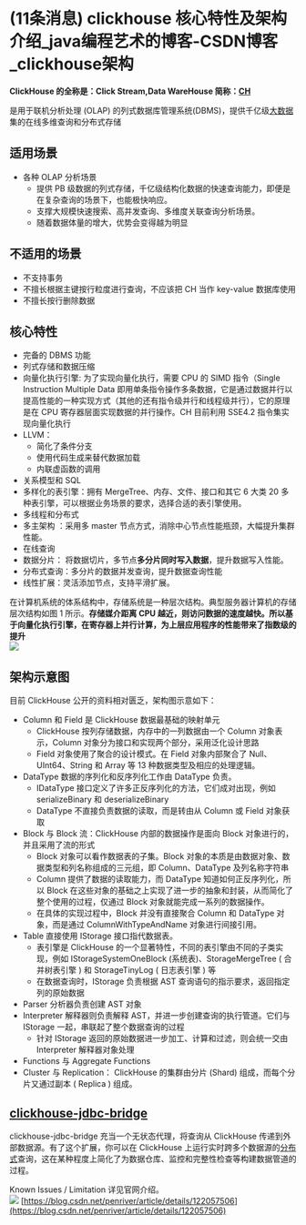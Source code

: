 # (11条消息) clickhouse 核心特性及架构介绍_java编程艺术的博客-CSDN博客_clickhouse架构
**ClickHouse 的全称是：Click Stream,Data WareHouse 简称：[CH](https://clickhouse.com/docs/)**

是用于联机分析处理 (OLAP) 的列式数据库管理系统(DBMS)，提供千亿级[大数据](https://so.csdn.net/so/search?q=%E5%A4%A7%E6%95%B0%E6%8D%AE&spm=1001.2101.3001.7020)集的在线多维查询和分布式存储

## 适用场景

-   各种 OLAP 分析场景
    -   提供 PB 级数据的列式存储，千亿级结构化数据的快速查询能力，即便是在复杂查询的场景下，也能极快响应。
    -   支撑大规模快速搜索、高并发查询、多维度关联查询分析场景。
    -   随着数据体量的增大，优势会变得越为明显

## 不适用的场景

-   不支持事务
-   不擅长根据主键按行粒度进行查询，不应该把 CH 当作 key-value 数据库使用
-   不擅长按行删除数据

## 核心特性

-   完备的 DBMS 功能
-   列式存储和数据压缩
-   向量化执行引擎: 为了实现向量化执行，需要 CPU 的 SIMD 指令（Single Instruction Multiple Data 即用单条指令操作多条数据，它是通过数据并行以提高性能的一种实现方式（其他的还有指令级并行和线程级并行），它的原理是在 CPU 寄存器层面实现数据的并行操作。CH 目前利用 SSE4.2 指令集实现向量化执行
-   LLVM：
    -   简化了条件分支
    -   使用代码生成来替代数据加载
    -   内联虚函数的调用
-   关系模型和 SQL
-   多样化的表引擎：拥有 MergeTree、内存、文件、接口和其它 6 大类 20 多种表引擎，可以根据业务场景的要求，选择合适的表引擎使用。
-   多线程和分布式
-   多主架构 ：采用多 master 节点方式，消除中心节点性能瓶颈，大幅提升集群性能。
-   在线查询
-   数据分片： 将数据切片，多节点**多分片同时写入数据**，提升数据写入性能。
-   分布式查询：多分片的数据并发查询，提升数据查询性能
-   线性扩展：灵活添加节点，支持平滑扩展。

在计算机系统的体系结构中，存储系统是一种层次结构。典型服务器计算机的存储层次结构如图 1 所示。**存储媒介距离 CPU 越近，则访问数据的速度越快。所以基于向量化执行引擎，在寄存器上并行计算，为上层应用程序的性能带来了指数级的提升**  
![](https://img-blog.csdnimg.cn/2c3b0901c8d540e29620295f0100ca80.png?x-oss-process=image/watermark,type_d3F5LXplbmhlaQ,shadow_50,text_Q1NETiBA5p625p6E5biI5b-g5ZOl,size_20,color_FFFFFF,t_70,g_se,x_16)

## 架构示意图

目前 ClickHouse 公开的资料相对匮乏，架构图示意如下：

-   Column 和 Field 是 ClickHouse 数据最基础的映射单元
    -   ClickHouse 按列存储数据，内存中的一列数据由一个 Column 对象表示，Column 对象分为接口和实现两个部分，采用泛化设计思路
    -   Field 对象使用了聚合的设计模式。在 Field 对象内部聚合了 Null、UInt64、String 和 Array 等 13 种数据类型及相应的处理逻辑。
-   DataType 数据的序列化和反序列化工作由 DataType 负责。
    -   IDataType 接口定义了许多正反序列化的方法，它们成对出现，例如 serializeBinary 和 deserializeBinary
    -   DataType 不直接负责数据的读取，而是转由从 Column 或 Field 对象获取
-   Block 与 Block 流：ClickHouse 内部的数据操作是面向 Block 对象进行的，并且采用了流的形式
    -   Block 对象可以看作数据表的子集。Block 对象的本质是由数据对象、数据类型和列名称组成的三元组，即 Column、DataType 及列名称字符串
    -   Column 提供了数据的读取能力，而 DataType 知道如何正反序列化，所以 Block 在这些对象的基础之上实现了进一步的抽象和封装，从而简化了整个使用的过程，仅通过 Block 对象就能完成一系列的数据操作。
    -   在具体的实现过程中，Block 并没有直接聚合 Column 和 DataType 对象，而是通过 ColumnWithTypeAndName 对象进行间接引用。
-   Table 直接使用 IStorage 接口指代数据表。
    -   表引擎是 ClickHouse 的一个显著特性，不同的表引擎由不同的子类实现，例如 IStorageSystemOneBlock (系统表)、StorageMergeTree ( 合并树表引擎 ) 和 StorageTinyLog ( 日志表引擎 ) 等
    -   在数据查询时，IStorage 负责根据 AST 查询语句的指示要求，返回指定列的原始数据
-   Parser 分析器负责创建 AST 对象
-   Interpreter 解释器则负责解释 AST，并进一步创建查询的执行管道。它们与 IStorage 一起，串联起了整个数据查询的过程
    -   针对 IStorage 返回的原始数据进一步加工、计算和过滤，则会统一交由 Interpreter 解释器对象处理
-   Functions 与 Aggregate Functions
-   Cluster 与 Replication： ClickHouse 的集群由分片 (Shard) 组成，而每个分片又通过副本 ( Replica ) 组成。

## [clickhouse-jdbc-bridge](https://hub.fastgit.org/ClickHouse/clickhouse-jdbc-bridge)

clickhouse-jdbc-bridge 充当一个无状态代理，将查询从 ClickHouse 传递到外部数据源。有了这个扩展，你可以在 ClickHouse 上运行实时跨多个数据源的[分布式](https://so.csdn.net/so/search?q=%E5%88%86%E5%B8%83%E5%BC%8F&spm=1001.2101.3001.7020)查询，这在某种程度上简化了为数据仓库、监控和完整性检查等构建数据管道的过程。

Known Issues / Limitation 详见官网介绍。  
![](https://img-blog.csdnimg.cn/666313734e6f4761b114f4f054f17eeb.png?x-oss-process=image/watermark,type_d3F5LXplbmhlaQ,shadow_50,text_Q1NETiBA5p625p6E5biI5b-g5ZOl,size_20,color_FFFFFF,t_70,g_se,x_16) 
 [https://blog.csdn.net/penriver/article/details/122057506](https://blog.csdn.net/penriver/article/details/122057506)
